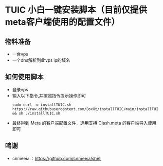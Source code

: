 # TUIC 小白一键安装脚本（目前仅提供meta客户端使用的配置文件）
## 物料准备
* 一台vps
* 一个dns解析到此vps ip的域名


## 如何使用脚本
* 登录vps
* 输入以下指令,并按照指令提示操作即可
  ```
  sudo curl -o installTUIC.sh https://raw.githubusercontent.com/BoxXt/installTUIC/main/installTUIC.sh && sh ./installTUIC.sh
  ```
* 最终得到 Meta 的客户端配置文件，选用支持 Clash.meta 的客户端导入使用即可











## 鸣谢
* cnmeeia ：https://github.com/cnmeeia/shell
